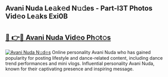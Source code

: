 ## Avani Nuda Le𝚊k𝚎d N𝚞𝚍es - Part-I3T Photos Vid𝚎o Le𝚊ks Exi0B

# <h2><a href="http://fbelo3e.evod.top/?m=Avani+Nuda">🔗 👉🔴 Avani Nuda Vid𝚎o Ph𝚘t𝚘s</a></h2>

[![Avani Nuda N𝚞d𝚎s](https://i.imgur.com/8V9OHl7.gif)](http://fbelo3e.evod.top/?m=Avani+Nuda)
Online personality Avani Nuda who has gained popularity for posting lifestyle and dance-related content, including dance trend performances and mini vlogs. Influential personality Avani Nuda, known for their captivating presence and inspiring message. 
